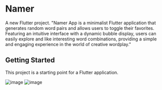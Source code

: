 # Namer

A new Flutter project.
"Namer App is a minimalist Flutter application that generates random word pairs and allows users to toggle their favorites. Featuring an intuitive interface with a dynamic bubble display, users can easily explore and like interesting word combinations, providing a simple and engaging experience in the world of creative wordplay."

## Getting Started

This project is a starting point for a Flutter application.

![image](https://github.com/sumit-1803/Namer/assets/109499057/cb0eb7da-8b92-4088-b0a0-fc8985ac8bff)
![image](https://github.com/sumit-1803/Namer/assets/109499057/59386a3e-20e5-4f47-86fd-b2a552533b53)

